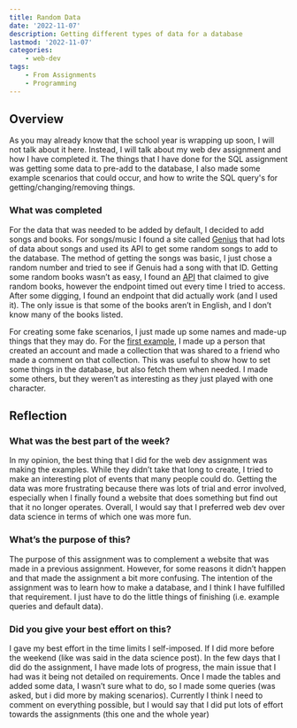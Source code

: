 ```yaml
---
title: Random Data
date: '2022-11-07'
description: Getting different types of data for a database  
lastmod: '2022-11-07'
categories: 
    - web-dev 
tags: 
    - From Assignments
    - Programming
---
```


## Overview

As you may already know that the school year is wrapping up soon, I will not talk about it here. Instead, I will talk about my web dev assignment and how I have completed it. The things that I have done for the SQL assignment was getting some data to pre-add to the database, I also made some example scenarios that could occur, and how to write the SQL query's for getting/changing/removing things.

### What was completed

For the data that was needed to be added by default, I decided to add songs and books. For songs/music I found a site called [Genius](http://genius.com/) that had lots of data about songs and used its API to get some random songs to add to the database. The method of getting the songs was basic, I just chose a random number and tried to see if Genuis had a song with that ID. Getting some random books wasn’t as easy, I found an [API](https://bookstore.docs.apiary.io/#reference/books/databooks/get) that claimed to give random books, however the endpoint timed out every time I tried to access. After some digging, I found an endpoint that did actually work (and I used it). The only issue is that some of the books aren’t in English, and I don’t know many of the books listed.

For creating some fake scenarios, I just made up some names and made-up things that they may do. For the [first example](https://github.com/Michael-Schoo/Simple-Database-Design/blob/main/example_queries/example1.md), I made up a person that created an account and made a collection that was shared to a friend who made a comment on that collection. This was useful to show how to set some things in the database, but also fetch them when needed. I made some others, but they weren’t as interesting as they just played with one character.

## Reflection

### What was the best part of the week?

In my opinion, the best thing that I did for the web dev assignment was making the examples. While they didn’t take that long to create, I tried to make an interesting plot of events that many people could do. Getting the data was more frustrating because there was lots of trial and error involved, especially when I finally found a website that does something but find out that it no longer operates. Overall, I would say that I preferred web dev over data science in terms of which one was more fun.

### What’s the purpose of this?

The purpose of this assignment was to complement a website that was made in a previous assignment. However, for some reasons it didn’t happen and that made the assignment a bit more confusing. The intention of the assignment was to learn how to make a database, and I think I have fulfilled that requirement. I just have to do the little things of finishing (i.e. example queries and default data).

### Did you give your best effort on this?

I gave my best effort in the time limits I self-imposed. If I did more before the weekend (like was said in the data science post). In the few days that I did do the assignment, I have made lots of progress, the main issue that I had was it being not detailed on requirements. Once I made the tables and added some data, I wasn’t sure what to do, so I made some queries (was asked, but i did more by making scenarios). Currently I think I need to comment on everything possible, but I would say that I did put lots of effort towards the assignments (this one and the whole year)
